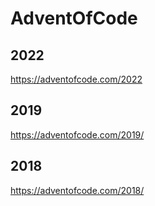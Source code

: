 # AdventOfCode

## 2022
https://adventofcode.com/2022

## 2019
https://adventofcode.com/2019/

## 2018
https://adventofcode.com/2018/

